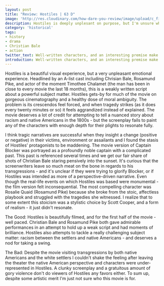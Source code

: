 ```yaml
---
layout: post
title: "Review: Hostiles | 63 D"
image: 'http://res.cloudinary.com/how-dare-you-review/image/upload/c_fill,h_399,w_760/v1528675258/hero_Hostiles-2017-6.jpg'
description: Hostiles is deeply unplesant on purpose, but I'm unsure what that purpose is...
category: 'historical'
tags: 
- history
- drama
- Christian Bale
- action
twitter_text: Well-written characters, and an interesting premise make it an entertaining watch despite some cheesiness.
introduction: Well-written characters, and an interesting premise make it an entertaining watch despite some cheesiness. 
---
```

Hostiles is a beautiful visual experience, but a very unpleasant emotional experience. Headlined by an A-list cast including Chrisian Bale, Rosamund Pike, and actor of the moment Timothee Chalamet (the man has been in close to every movie the last 18 months), this is a weakly written script about a powerful subject matter. Hostiles gets-by for much of the movie on gorgeous cinematography and a healthy dose of moral ambiguity. The problem is its crescendos feel forced, and when tragedy strikes (as it does every twenty minutes or so) it feels aggrandized instead of explained. The movie deserves a lot of credit for attempting to tell a nuanced story about racism and native Americans in the 1800s - but the screenplay fails to paint any of the characters with enough depth for their plights to resonate fully.

I think tragic narratives are successful when they insight a change (positive or negative) in their victims, environment or assailants and I found the stasis of Hostiles' protagonists to be maddening. The movie version of Captain Blocker was portrayed as a profoundly noble captain with a complicated past. This past is referenced several times and we get our fair share of shots of Christian Bale staring pensively into the sunset. It's curious that the screenwriters leave so much meat on the bone in regards to his transgressions - and it's unclear if they were trying to glorify Blocker, or if Hostiles was intended as more of a perspective-driven narrative. Even though the real-life events on which Hostiles was based were monumental - the film version felt inconsequential. The most compelling character was Rosalie Quaid (Rosamund Pike) because she broke from the stoic, affectless playbook and struggled with the tragedies she witnessed. I realize that to some extent this stoicism was a stylistic choice by Scott Cooper, and a form of realism - it just didn't resonate.

The Good:  Hostiles is beautifully filmed, and for the first half of the movie - well paced. Christian Bale and Rosamund Pike both gave admirable performances in an attempt to hold up a weak script and had moments of brilliance. Hostiles also attempts to tackle a really challenging subject matter: racism between the settlers and native Americans - and deserves a nod for taking a swing.

The Bad: Despite the movie visiting transgressions by both native Americans and the white settlers I couldn't shake the feeling after leaving the theater the native American perspective and characters were under-represented in Hostiles. A clunky screenplay and a gratuitous amount of gory violence don't do viewers of Hostiles any favors either. To sum up, despite some artistic merit I'm just not sure who this movie is for.